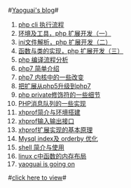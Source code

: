 #[Yaoguai's blog](https://yaoguais.github.io)#

1. [php cli 执行流程](https://yaoguais.github.io?s=md/php/cli.md)
2. [环境及工具，php 扩展开发（一）](https://yaoguais.github.io?s=md/php/extension.md)
3. [ini文件解析，php 扩展开发（二）](https://yaoguais.github.io?s=md/php/extension-ini.md)
4. [函数与类的实现，php 扩展开发（三）](https://yaoguais.github.io?s=md/php/extension-function.md)
5. [php 编译流程分析](https://yaoguais.github.io?s=md/php/compile.md)
6. [php7 简单介绍](https://yaoguais.github.io?s=md/php/php7-intro.md)
7. [php7 内核中的一些改变](https://yaoguais.github.io?s=md/php/php7-vm.md)
8. [把扩展从php5升级到php7](https://yaoguais.github.io?s=md/php/extension-php5to7.md)
9. [php private修饰符的一些细节](https://yaoguais.github.io?s=md/php/php-private.md)
10. [PHP消息队列的一些实现](https://yaoguais.github.io?s=md/php/mq.md)
11. [xhprof简介与环境搭建](https://yaoguais.github.io?s=md/xhprof/intro.md)
12. [xhprof输入输出接口](https://yaoguais.github.io?s=md/xhprof/interface.md)
13. [xhprof扩展实现的基本原理](https://yaoguais.github.io?s=md/xhprof/theory.md)
14. [Mysql index及 orderby 优化](https://yaoguais.github.io?s=md/mysql/index.md)
15. [shell 简介与使用](https://yaoguais.github.io?s=md/linux/shell.md)
16. [linux c中函数的内存布局](https://yaoguais.github.io?s=md/linux/c-memory.md)
17. [yaoguai is going on](https://yaoguais.github.io)



#[click here to view](https://yaoguais.github.io)#
